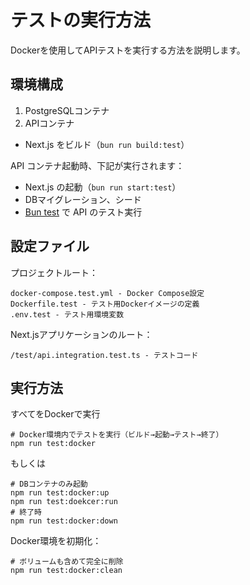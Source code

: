 # テストの実行方法
Dockerを使用してAPIテストを実行する方法を説明します。

## 環境構成

1. PostgreSQLコンテナ
2. APIコンテナ
- Next.js をビルド（`bun run build:test`）

API コンテナ起動時、下記が実行されます：
- Next.js の起動（`bun run start:test`）
- DBマイグレーション、シード
- [Bun test](https://bun.sh/docs/cli/test) で API のテスト実行

## 設定ファイル
プロジェクトルート：

```
docker-compose.test.yml - Docker Compose設定
Dockerfile.test - テスト用Dockerイメージの定義
.env.test - テスト用環境変数
```
Next.jsアプリケーションのルート：
```
/test/api.integration.test.ts - テストコード
```

## 実行方法
すべてをDockerで実行
```
# Docker環境内でテストを実行（ビルド→起動→テスト→終了）
npm run test:docker
```
もしくは
```
# DBコンテナのみ起動
npm run test:docker:up
npm run test:doekcer:run
# 終了時
npm run test:docker:down
```

Docker環境を初期化：
```
# ボリュームも含めて完全に削除
npm run test:docker:clean
```
